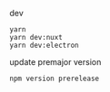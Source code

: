 dev
```
yarn
yarn dev:nuxt
yarn dev:electron
```

update premajor version
```
npm version prerelease
```